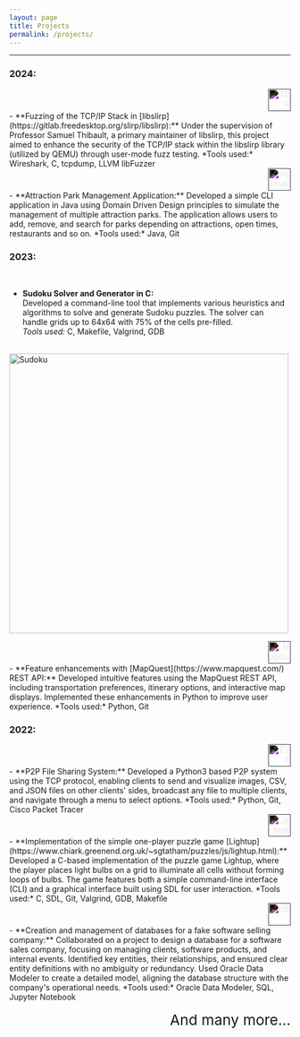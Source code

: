 ```yaml
---
layout: page
title: Projects
permalink: /projects/
---
```


<hr>

### 2024:

<div style="text-align: right;">
    <a href="../files/TER_REPORT.pdf"><img src="../images/pdf.png" alt="TER" width="40" style="filter: invert(1);"/></a>
</div>
- **Fuzzing of the TCP/IP Stack in [libslirp](https://gitlab.freedesktop.org/slirp/libslirp):**  
Under the supervision of Professor Samuel Thibault, a primary maintainer of libslirp, this project aimed to enhance the security of the TCP/IP stack within the libslirp library (utilized by QEMU) through user-mode fuzz testing.  
*Tools used:* Wireshark, C, tcpdump, LLVM libFuzzer

<br/>

<div style="text-align: right;">
    <a href="https://github.com/jcmerle/ParcsAttractionsJava"><img src="../images/github.png" alt="ParcsAttractions" width="40" style="filter: invert(1);"/></a>
</div>
- **Attraction Park Management Application:**  
Developed a simple CLI application in Java using Domain Driven Design principles to simulate the management of multiple attraction parks. The application allows users to add, remove, and search for parks depending on attractions, open times, restaurants and so on.  
*Tools used:* Java, Git

<br/>

### 2023:

<br/>

- **Sudoku Solver and Generator in C:**  
Developed a command-line tool that implements various heuristics and algorithms to solve and generate Sudoku puzzles. The solver can handle grids up to 64x64 with 75% of the cells pre-filled.  
*Tools used:* C, Makefile, Valgrind, GDB  
  
&nbsp;&nbsp;&nbsp;&nbsp;&nbsp;&nbsp;<img src="../images/sudoku.png" alt="Sudoku" width="500"/>

<div style="text-align: right;">
    <a href="https://github.com/jcmerle/MapQuest-REST-API"><img src="../images/github.png" alt="MapQuest" width="40" style="filter: invert(1);"/></a>
</div>
- **Feature enhancements with [MapQuest](https://www.mapquest.com/) REST API:**  
Developed intuitive features using the MapQuest REST API, including transportation preferences, itinerary options, and interactive map displays. Implemented these enhancements in Python to improve user experience.  
*Tools used:* Python, Git

<br/>

### 2022:

<div style="text-align: right;">
    <a href="https://github.com/jcmerle/P2P-TCP-Python"><img src="../images/github.png" alt="P2P" width="40" style="filter: invert(1);"/></a>
</div>
- **P2P File Sharing System:**  
Developed a Python3 based P2P system using the TCP protocol, enabling clients to send and visualize images, CSV, and JSON files on other clients' sides, broadcast any file to multiple clients, and navigate through a menu to select options.  
*Tools used:* Python, Git, Cisco Packet Tracer

<br/>

<div style="text-align: right;">
    <a href="https://github.com/jcmerle/Lightup"><img src="../images/github.png" alt="Lightup" width="40" style="filter: invert(1);"/></a>
</div>
- **Implementation of the simple one-player puzzle game [Lightup](https://www.chiark.greenend.org.uk/~sgtatham/puzzles/js/lightup.html):**  
Developed a C-based implementation of the puzzle game Lightup, where the player places light bulbs on a grid to illuminate all cells without forming loops of bulbs. The game features both a simple command-line interface (CLI) and a graphical interface built using SDL for user interaction.
*Tools used:* C, SDL, Git, Valgrind, GDB, Makefile

<br/>

<div style="text-align: right;">
    <a href="https://github.com/jcmerle/DB_Group"><img src="../images/github.png" alt="DB" width="40" style="filter: invert(1);"/></a>
</div>
- **Creation and management of databases for a fake software selling company:**  
Collaborated on a project to design a database for a software sales company, focusing on managing clients, software products, and internal events. Identified key entities, their relationships, and ensured clear entity definitions with no ambiguity or redundancy. Used Oracle Data Modeler to create a detailed model, aligning the database structure with the company's operational needs.  
*Tools used:* Oracle Data Modeler, SQL, Jupyter Notebook

<br/>
<br/>

<div style="text-align: right; font-size: 26px;"> And many more... </div>